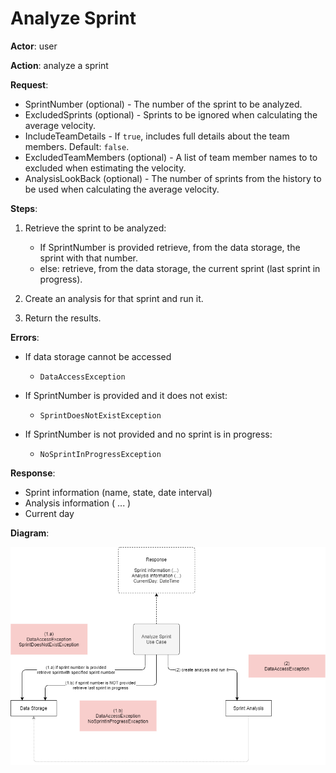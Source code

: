 # Analyze Sprint

**Actor**: user

**Action**: analyze a sprint

**Request**:

- SprintNumber (optional) - The number of the sprint to be analyzed.
- ExcludedSprints (optional) - Sprints to be ignored when calculating the average velocity.
- IncludeTeamDetails - If `true`, includes full details about the team members. Default: `false`.
- ExcludedTeamMembers (optional) - A list of team member names to to excluded when estimating the velocity.
- AnalysisLookBack (optional) - The number of sprints from the history to be used when calculating the average velocity.

**Steps**:

1. Retrieve the sprint to be analyzed:
   - If SprintNumber is provided retrieve, from the data storage, the sprint with that number.
   - else: retrieve, from the data storage, the current sprint (last sprint in progress).

2. Create an analysis for that sprint and run it.
3. Return the results.

**Errors**:

- If data storage cannot be accessed
  - `DataAccessException`

- If SprintNumber is provided and it does not exist:
  - `SprintDoesNotExistException`

- If SprintNumber is not provided and no sprint is in progress:
  - `NoSprintInProgressException`


**Response**:

- Sprint information (name, state, date interval)
- Analysis information ( ... )
- Current day

**Diagram**:

![Diagram](analyze-sprint.drawio.png)